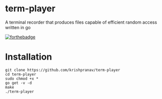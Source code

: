 # term-player
A terminal recorder that produces files capable of efficient random access written in go

[![forthebadge](https://forthebadge.com/images/badges/made-with-go.svg)](https://forthebadge.com)

# Installation
```
git clone https://github.com/krishpranav/term-player
cd term-player
sudo chmod +x *
go get -v -d
make
./term-player
```
